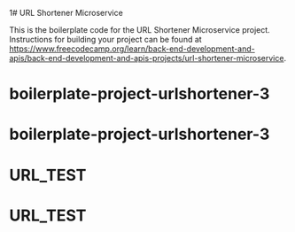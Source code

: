 1# URL Shortener Microservice

This is the boilerplate code for the URL Shortener Microservice project. Instructions for building your project can be found at https://www.freecodecamp.org/learn/back-end-development-and-apis/back-end-development-and-apis-projects/url-shortener-microservice.
# boilerplate-project-urlshortener-3
# boilerplate-project-urlshortener-3
# URL_TEST
# URL_TEST
